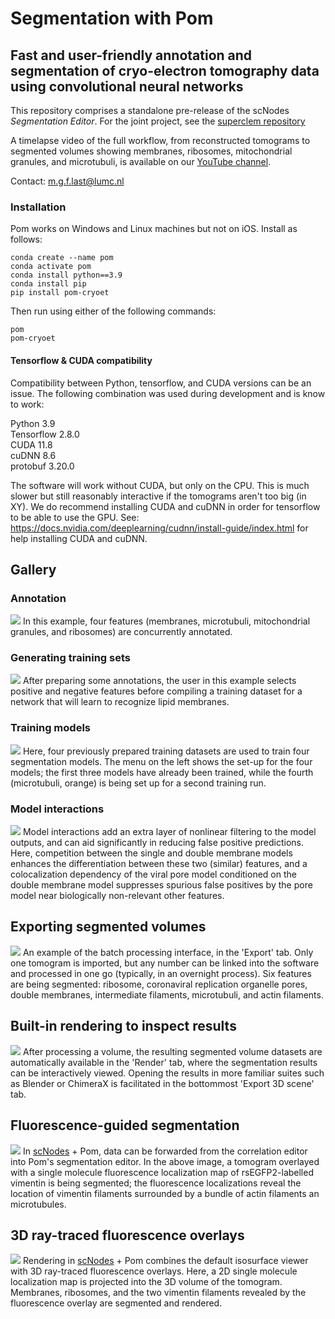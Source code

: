 # Segmentation with Pom #
## Fast and user-friendly annotation and segmentation of cryo-electron tomography data using convolutional neural networks ##

This repository comprises a standalone pre-release of the scNodes _Segmentation Editor_. For the joint project, see the [superclem repository](github.com/bionanopatterning/scNodes)

A timelapse video of the full workflow, from reconstructed tomograms to segmented volumes showing membranes, ribosomes, mitochondrial granules, and microtubuli, is available on our [YouTube channel](https://www.youtube.com/watch?v=2JIBVJf3kYQ&ab_channel=scNodes).

Contact: m.g.f.last@lumc.nl

### Installation ###
Pom works on Windows and Linux machines but not on iOS. Install as follows: 
```
conda create --name pom
conda activate pom
conda install python==3.9
conda install pip
pip install pom-cryoet
```

Then run using either of the following commands:
```
pom
pom-cryoet
```
#### Tensorflow & CUDA compatibility ####
Compatibility between Python, tensorflow, and CUDA versions can be an issue. The following combination was used during development and is know to work:

Python 3.9<br/>
Tensorflow 2.8.0<br/>
CUDA 11.8<br/>
cuDNN 8.6<br/>
protobuf 3.20.0<br/>

The software will work without CUDA, but only on the CPU. This is much slower but still reasonably interactive if the tomograms aren't too big (in XY). We do recommend installing CUDA and cuDNN in order for tensorflow to be able to use the GPU. See: https://docs.nvidia.com/deeplearning/cudnn/install-guide/index.html for help installing CUDA and cuDNN. 

## Gallery ##
### Annotation ###
![](scNodes/res/scR_segmentation.PNG)
In this example, four features (membranes, microtubuli, mitochondrial granules, and ribosomes) are concurrently annotated. 

### Generating training sets ###
![](scNodes/res/scR_trainset.PNG)
After preparing some annotations, the user in this example selects positive and negative features before compiling a training dataset for a network that will learn to recognize lipid membranes.

### Training models ###
![](scNodes/res/scR_models_2.PNG)
Here, four previously prepared training datasets are used to train four segmentation models. The menu on the left shows the set-up for the four models; the first three models have already been trained, while the fourth (microtubuli, orange) is being set up for a second training run.

### Model interactions ###
![](scNodes/res/scR_interactions.png)
Model interactions add an extra layer of nonlinear filtering to the model outputs, and can aid significantly in reducing false positive predictions. Here, competition between the single and double membrane models enhances the differentiation between these two (similar) features, and a colocalization dependency of the viral pore model conditioned on the double membrane model suppresses spurious false positives by the pore model near biologically non-relevant other features.  

## Exporting segmented volumes ###
![](scNodes/res/scR_export.png)
An example of the batch processing interface, in the 'Export' tab. Only one tomogram is imported, but any number can be linked into the software and processed in one go (typically, in an overnight process). Six features are being segmented: ribosome, coronaviral replication organelle pores, double membranes, intermediate filaments, microtubuli, and actin filaments.  

## Built-in rendering to inspect results ## 
![](scNodes/res/scR_render.PNG)
After processing a volume, the resulting segmented volume datasets are automatically available in the 'Render' tab, where the segmentation results can be interactively viewed. Opening the results in more familiar suites such as Blender or ChimeraX is facilitated in the bottommost 'Export 3D scene' tab.

## Fluorescence-guided segmentation ##
![](scNodes/res/scR_fluo_g_seg.png)
In [scNodes](github.com/bionanopatterning/scNodes) + Pom, data can be forwarded from the correlation editor into Pom's segmentation editor. In the above image, a tomogram overlayed with a single molecule fluorescence localization map of rsEGFP2-labelled vimentin is being segmented; the fluorescence localizations reveal the location of vimentin filaments surrounded by a bundle of actin filaments an microtubules.

## 3D ray-traced fluorescence overlays ## 
![](scNodes/res/scR_fluo_overlay.png)
Rendering in [scNodes](github.com/bionanopatterning/scNodes) + Pom combines the default isosurface viewer with 3D ray-traced fluorescence overlays. Here, a 2D single molecule localization map is projected into the 3D volume of the tomogram. Membranes, ribosomes, and the two vimentin filaments revealed by the fluorescence overlay are segmented and rendered.  